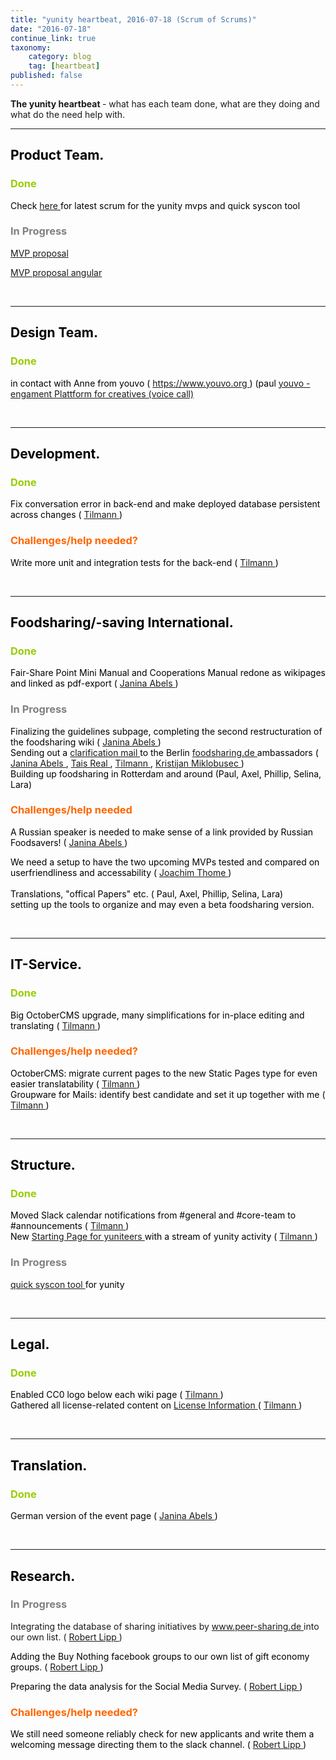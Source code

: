 ```yaml
---
title: "yunity heartbeat, 2016-07-18 (Scrum of Scrums)"
date: "2016-07-18"
continue_link: true
taxonomy:
    category: blog
    tag: [heartbeat]
published: false
---
```


<div class="wiki-content">
 <div style="margin-left: 0.0px;">
  <p>
   <strong>
    The yunity heartbeat
   </strong>
   - what has each team done, what are they doing and what do the need help with.
  </p>
  <hr/>
 </div>
 <h2 id="yunityheartbeat,2016-07-18(ScrumofScrums)-ProductTeam.">
  <span style="color: rgb(0,0,0);">
   <strong>
    Product Team.
   </strong>
  </span>
 </h2>
 <h3 id="yunityheartbeat,2016-07-18(ScrumofScrums)-Done">
  <span style="color: rgb(153,204,0);">
   Done
  </span>
 </h3>
 <p>
  <span style="color: rgb(0,0,0);">
   Check
   <a href="https://yunity.atlassian.net/wiki/display/YUN/Scrum+17.7.2016" rel="nofollow">
    here
   </a>
   for latest scrum for the yunity mvps and quick syscon tool
   <br/>
  </span>
 </p>
 <h3 id="yunityheartbeat,2016-07-18(ScrumofScrums)-InProgress">
  <span style="color: rgb(128,128,128);">
   In Progress
  </span>
 </h3>
 <p>
  <a href="https://yunity.atlassian.net/wiki/display/YUN/MVP+proposal" rel="nofollow">
   MVP proposal
  </a>
 </p>
 <p>
  <span style="color: rgb(0,0,0);">
   <a href="https://yunity.atlassian.net/wiki/display/YUN/MVP+proposal+angular" rel="nofollow">
    MVP proposal angular
   </a>
  </span>
 </p>
 <p>
  <span style="color: rgb(0,0,0);">
   <br/>
  </span>
 </p>
 <hr/>
 <h2 id="yunityheartbeat,2016-07-18(ScrumofScrums)-DesignTeam.">
  <span style="color: rgb(0,0,0);">
   <strong>
    Design Team.
   </strong>
  </span>
 </h2>
 <h3 id="yunityheartbeat,2016-07-18(ScrumofScrums)-Done.1">
  <span style="color: rgb(153,204,0);">
   Done
  </span>
 </h3>
 <p>
  <span style="color: rgb(0,0,0);">
   in contact with Anne from youvo (
   <a class="external-link" href="https://www.youvo.org" rel="nofollow">
    https://www.youvo.org
   </a>
   ) (paul
   <a href="https://yunity.atlassian.net/wiki/pages/viewpage.action?pageId=46203135" rel="nofollow">
    youvo - engament Plattform for creatives (voice call)
   </a>
  </span>
 </p>
 <p>
  <span style="color: rgb(0,0,0);">
   <br/>
  </span>
 </p>
 <hr/>
 <h2 id="yunityheartbeat,2016-07-18(ScrumofScrums)-Development.">
  <span style="color: rgb(0,0,0);">
   <strong>
    Development.
    <br/>
   </strong>
  </span>
 </h2>
 <h3 id="yunityheartbeat,2016-07-18(ScrumofScrums)-Done.2">
  <span style="color: rgb(153,204,0);">
   Done
  </span>
 </h3>
 <p>
  <span style="color: rgb(0,0,0);">
   Fix conversation error in
   <span style="color: rgb(0,0,0);">
    back-end
   </span>
   and make deployed database persistent across changes (
   <a class="confluence-userlink user-mention" data-base-url="https://yunity.atlassian.net/wiki" data-linked-resource-id="4227118" data-linked-resource-type="userinfo" data-linked-resource-version="3" data-username="tiltec" href="https://yunity.atlassian.net/wiki/display/~tiltec">
    Tilmann
   </a>
   )
   <br/>
  </span>
 </p>
 <h3 id="yunityheartbeat,2016-07-18(ScrumofScrums)-Challenges/helpneeded?">
  <span style="color: rgb(255,102,0);">
   Challenges/help needed?
  </span>
 </h3>
 <p>
  <span style="color: rgb(0,0,0);">
   Write more unit and integration tests for the back-end (
   <a class="confluence-userlink user-mention" data-base-url="https://yunity.atlassian.net/wiki" data-linked-resource-id="4227118" data-linked-resource-type="userinfo" data-linked-resource-version="3" data-username="tiltec" href="https://yunity.atlassian.net/wiki/display/~tiltec">
    Tilmann
   </a>
   )
   <br/>
  </span>
 </p>
 <p>
  <span style="color: rgb(0,0,0);">
   <br/>
  </span>
 </p>
 <hr/>
 <h2 id="yunityheartbeat,2016-07-18(ScrumofScrums)-Foodsharing/-savingInternational.">
  <span style="color: rgb(0,0,0);">
   <strong>
    Foodsharing/-saving International.
    <br/>
   </strong>
  </span>
 </h2>
 <h3 id="yunityheartbeat,2016-07-18(ScrumofScrums)-Done.3">
  <span style="color: rgb(0,0,0);">
   <span style="color: rgb(153,204,0);">
    Done
   </span>
  </span>
 </h3>
 <p>
  <span style="color: rgb(0,0,0);">
   Fair-Share Point Mini Manual and Cooperations Manual redone as wikipages and linked as pdf-export (
   <a class="confluence-userlink user-mention" data-base-url="https://yunity.atlassian.net/wiki" data-linked-resource-id="4227489" data-linked-resource-type="userinfo" data-linked-resource-version="2" data-username="Janina" href="https://yunity.atlassian.net/wiki/display/~Janina">
    Janina Abels
   </a>
   )
  </span>
 </p>
 <h3 id="yunityheartbeat,2016-07-18(ScrumofScrums)-InProgress.1">
  <span style="color: rgb(128,128,128);">
   In Progress
  </span>
 </h3>
 <p>
  <span style="color: rgb(0,0,0);">
   Finalizing the guidelines subpage, completing the second restructuration of the foodsharing wiki (
   <a class="confluence-userlink user-mention" data-base-url="https://yunity.atlassian.net/wiki" data-linked-resource-id="4227489" data-linked-resource-type="userinfo" data-linked-resource-version="2" data-username="Janina" href="https://yunity.atlassian.net/wiki/display/~Janina">
    Janina Abels
   </a>
   )
   <br/>
   Sending out a
   <a class="external-link" href="https://yunity.slack.com/messages/fs_ambassador_mail/" rel="nofollow">
    clarification mail
   </a>
   to the Berlin
   <a class="external-link" href="http://foodsharing.de" rel="nofollow">
    foodsharing.de
   </a>
   ambassadors (
   <a class="confluence-userlink user-mention" data-base-url="https://yunity.atlassian.net/wiki" data-linked-resource-id="4227489" data-linked-resource-type="userinfo" data-linked-resource-version="2" data-username="Janina" href="https://yunity.atlassian.net/wiki/display/~Janina">
    Janina Abels
   </a>
   ,
   <a class="confluence-userlink user-mention" data-base-url="https://yunity.atlassian.net/wiki" data-linked-resource-id="4227353" data-linked-resource-type="userinfo" data-linked-resource-version="2" data-username="Tais" href="https://yunity.atlassian.net/wiki/display/~Tais">
    Tais Real
   </a>
   ,
   <a class="confluence-userlink user-mention" data-base-url="https://yunity.atlassian.net/wiki" data-linked-resource-id="4227118" data-linked-resource-type="userinfo" data-linked-resource-version="3" data-username="tiltec" href="https://yunity.atlassian.net/wiki/display/~tiltec">
    Tilmann
   </a>
   ,
   <a class="confluence-userlink user-mention" data-base-url="https://yunity.atlassian.net/wiki" data-linked-resource-id="7897368" data-linked-resource-type="userinfo" data-linked-resource-version="1" data-username="Kristijan Miklobusec" href="https://yunity.atlassian.net/wiki/display/~Kristijan+Miklobusec">
    Kristijan Miklobusec
   </a>
   )
   <br/>
   Building up foodsharing in Rotterdam and around (Paul, Axel, Phillip, Selina, Lara)
  </span>
 </p>
 <h3 id="yunityheartbeat,2016-07-18(ScrumofScrums)-Challenges/helpneeded">
  <span style="color: rgb(255,102,0);">
   Challenges/help needed
  </span>
 </h3>
 <p>
  <span style="color: rgb(0,0,0);">
   A Russian speaker is needed to make sense of a link provided by Russian Foodsavers! (
   <a class="confluence-userlink user-mention" data-base-url="https://yunity.atlassian.net/wiki" data-linked-resource-id="4227489" data-linked-resource-type="userinfo" data-linked-resource-version="2" data-username="Janina" href="https://yunity.atlassian.net/wiki/display/~Janina">
    Janina Abels
   </a>
   )
  </span>
 </p>
 <p>
  <span style="color: rgb(0,0,0);">
   We need a setup to have the two upcoming MVPs tested and compared on userfriendliness and accessability (
   <a class="confluence-userlink user-mention" data-base-url="https://yunity.atlassian.net/wiki" data-linked-resource-id="4227074" data-linked-resource-type="userinfo" data-linked-resource-version="2" data-username="Joachim Thome" href="https://yunity.atlassian.net/wiki/display/~Joachim+Thome">
    Joachim Thome
   </a>
   )
   <br/>
   <br/>
   Translations, "offical Papers" etc. (
   <span style="color: rgb(0,0,0);">
    Paul, Axel, Phillip, Selina, Lara)
    <br/>
    setting up the tools to organize and may even a beta foodsharing version.
   </span>
  </span>
 </p>
 <p>
  <span style="color: rgb(0,0,0);">
   <span style="color: rgb(0,0,0);">
    <br/>
   </span>
  </span>
 </p>
 <hr/>
 <h2 id="yunityheartbeat,2016-07-18(ScrumofScrums)-IT-Service.">
  <span style="color: rgb(0,0,0);">
   <strong>
    IT-Service.
   </strong>
  </span>
 </h2>
 <h3 id="yunityheartbeat,2016-07-18(ScrumofScrums)-Done.4">
  <span style="color: rgb(153,204,0);">
   Done
  </span>
 </h3>
 <p>
  <span style="color: rgb(0,0,0);">
   Big OctoberCMS upgrade, many simplifications for in-place editing and translating (
   <a class="confluence-userlink user-mention" data-base-url="https://yunity.atlassian.net/wiki" data-linked-resource-id="4227118" data-linked-resource-type="userinfo" data-linked-resource-version="3" data-username="tiltec" href="https://yunity.atlassian.net/wiki/display/~tiltec">
    Tilmann
   </a>
   )
   <br/>
  </span>
 </p>
 <h3 id="yunityheartbeat,2016-07-18(ScrumofScrums)-Challenges/helpneeded?.1">
  <span style="color: rgb(255,102,0);">
   Challenges/help needed?
  </span>
 </h3>
 <p>
  <span style="color: rgb(0,0,0);">
   OctoberCMS: migrate current pages to the new Static Pages type for even easier translatability (
   <a class="confluence-userlink user-mention" data-base-url="https://yunity.atlassian.net/wiki" data-linked-resource-id="4227118" data-linked-resource-type="userinfo" data-linked-resource-version="3" data-username="tiltec" href="https://yunity.atlassian.net/wiki/display/~tiltec">
    Tilmann
   </a>
   )
   <br/>
   Groupware for Mails: identify best candidate and set it up together with me (
   <a class="confluence-userlink user-mention" data-base-url="https://yunity.atlassian.net/wiki" data-linked-resource-id="4227118" data-linked-resource-type="userinfo" data-linked-resource-version="3" data-username="tiltec" href="https://yunity.atlassian.net/wiki/display/~tiltec">
    Tilmann
   </a>
   )
   <br/>
  </span>
 </p>
 <p>
  <span style="color: rgb(0,0,0);">
   <br/>
  </span>
 </p>
 <hr/>
 <h2 id="yunityheartbeat,2016-07-18(ScrumofScrums)-Structure.">
  <span style="color: rgb(0,0,0);">
   <strong>
    Structure.
   </strong>
  </span>
 </h2>
 <h3 id="yunityheartbeat,2016-07-18(ScrumofScrums)-Done.5">
  <span style="color: rgb(153,204,0);">
   Done
  </span>
 </h3>
 <p>
  <span style="color: rgb(0,0,0);">
   Moved Slack calendar notifications from #general and #core-team to #announcements (
   <a class="confluence-userlink user-mention" data-base-url="https://yunity.atlassian.net/wiki" data-linked-resource-id="4227118" data-linked-resource-type="userinfo" data-linked-resource-version="3" data-username="tiltec" href="https://yunity.atlassian.net/wiki/display/~tiltec">
    Tilmann
   </a>
   )
   <br/>
   New
   <a href="https://yunity.atlassian.net/wiki/display/YUN/Starting+Page+for+yuniteers" rel="nofollow">
    Starting Page for yuniteers
   </a>
   with a stream of yunity activity (
   <a class="confluence-userlink user-mention" data-base-url="https://yunity.atlassian.net/wiki" data-linked-resource-id="4227118" data-linked-resource-type="userinfo" data-linked-resource-version="3" data-username="tiltec" href="https://yunity.atlassian.net/wiki/display/~tiltec">
    Tilmann
   </a>
   )
   <br/>
  </span>
 </p>
 <h3 id="yunityheartbeat,2016-07-18(ScrumofScrums)-InProgress.2">
  <span style="color: rgb(128,128,128);">
   In Progress
  </span>
 </h3>
 <p>
  <span style="color: rgb(0,0,0);">
   <a href="https://yunity.atlassian.net/wiki/display/YUN/Quick+Syscon+tool" rel="nofollow">
    quick syscon tool
   </a>
   for yunity
   <br/>
  </span>
 </p>
 <p>
  <span style="color: rgb(0,0,0);">
   <br/>
  </span>
 </p>
 <hr/>
 <h2 id="yunityheartbeat,2016-07-18(ScrumofScrums)-Legal.">
  <span style="color: rgb(0,0,0);">
   <strong>
    Legal.
   </strong>
  </span>
 </h2>
 <h3 id="yunityheartbeat,2016-07-18(ScrumofScrums)-Done.6">
  <span style="color: rgb(153,204,0);">
   Done
  </span>
 </h3>
 <p>
  <span style="color: rgb(0,0,0);">
   Enabled CC0 logo below each wiki page (
   <a class="confluence-userlink user-mention" data-base-url="https://yunity.atlassian.net/wiki" data-linked-resource-id="4227118" data-linked-resource-type="userinfo" data-linked-resource-version="3" data-username="tiltec" href="https://yunity.atlassian.net/wiki/display/~tiltec">
    Tilmann
   </a>
   )
   <br/>
   Gathered all license-related content on
   <a href="https://yunity.atlassian.net/wiki/display/YUN/License+Information" rel="nofollow">
    License Information
   </a>
   (
   <a class="confluence-userlink user-mention" data-base-url="https://yunity.atlassian.net/wiki" data-linked-resource-id="4227118" data-linked-resource-type="userinfo" data-linked-resource-version="3" data-username="tiltec" href="https://yunity.atlassian.net/wiki/display/~tiltec">
    Tilmann
   </a>
   )
   <br/>
  </span>
 </p>
 <p>
  <span style="color: rgb(0,0,0);">
   <br/>
  </span>
 </p>
 <hr/>
 <h2 id="yunityheartbeat,2016-07-18(ScrumofScrums)-Translation.">
  <span style="color: rgb(0,0,0);">
   <strong>
    Translation.
   </strong>
  </span>
 </h2>
 <h3 id="yunityheartbeat,2016-07-18(ScrumofScrums)-Done.7">
  <span style="color: rgb(153,204,0);">
   Done
  </span>
 </h3>
 <p>
  <span style="color: rgb(0,0,0);">
   German version of the event page (
   <a class="confluence-userlink user-mention" data-base-url="https://yunity.atlassian.net/wiki" data-linked-resource-id="4227489" data-linked-resource-type="userinfo" data-linked-resource-version="2" data-username="Janina" href="https://yunity.atlassian.net/wiki/display/~Janina">
    Janina Abels
   </a>
   )
  </span>
 </p>
 <p>
  <span style="color: rgb(0,0,0);">
   <br/>
  </span>
 </p>
 <hr/>
 <h2 id="yunityheartbeat,2016-07-18(ScrumofScrums)-Research.">
  <span style="color: rgb(0,0,0);">
   <strong>
    Research.
   </strong>
  </span>
 </h2>
 <h3 id="yunityheartbeat,2016-07-18(ScrumofScrums)-InProgress.3">
  <span style="color: rgb(128,128,128);">
   In Progress
  </span>
 </h3>
 <p>
  Integrating the database of sharing initiatives by
  <a class="external-link" href="http://www.peer-sharing.de" rel="nofollow">
   www.peer-sharing.de
  </a>
  into our own list. (
  <a class="confluence-userlink user-mention" data-base-url="https://yunity.atlassian.net/wiki" data-linked-resource-id="4227129" data-linked-resource-type="userinfo" data-linked-resource-version="1" data-username="Diogenes" href="https://yunity.atlassian.net/wiki/display/~Diogenes">
   Robert Lipp
  </a>
  )
 </p>
 <p>
  <span style="color: rgb(0,0,0);">
   Adding the Buy Nothing facebook groups to our own list of gift economy groups. (
   <a class="confluence-userlink user-mention" data-base-url="https://yunity.atlassian.net/wiki" data-linked-resource-id="4227129" data-linked-resource-type="userinfo" data-linked-resource-version="1" data-username="Diogenes" href="https://yunity.atlassian.net/wiki/display/~Diogenes">
    Robert Lipp
   </a>
   )
   <br/>
  </span>
 </p>
 <p>
  <span style="color: rgb(0,0,0);">
   Preparing the data analysis for the Social Media Survey. (
   <a class="confluence-userlink user-mention" data-base-url="https://yunity.atlassian.net/wiki" data-linked-resource-id="4227129" data-linked-resource-type="userinfo" data-linked-resource-version="1" data-username="Diogenes" href="https://yunity.atlassian.net/wiki/display/~Diogenes">
    Robert Lipp
   </a>
   )
   <br/>
  </span>
 </p>
 <h3 id="yunityheartbeat,2016-07-18(ScrumofScrums)-Challenges/helpneeded?.2">
  <span style="color: rgb(255,102,0);">
   Challenges/help needed?
  </span>
 </h3>
 <p>
  <span style="color: rgb(0,0,0);">
   We still need someone reliably check for new applicants and write them a welcoming message directing them to the slack channel. (
   <a class="confluence-userlink user-mention" data-base-url="https://yunity.atlassian.net/wiki" data-linked-resource-id="4227129" data-linked-resource-type="userinfo" data-linked-resource-version="1" data-username="Diogenes" href="https://yunity.atlassian.net/wiki/display/~Diogenes">
    Robert Lipp
   </a>
   )
  </span>
 </p>
</div>
